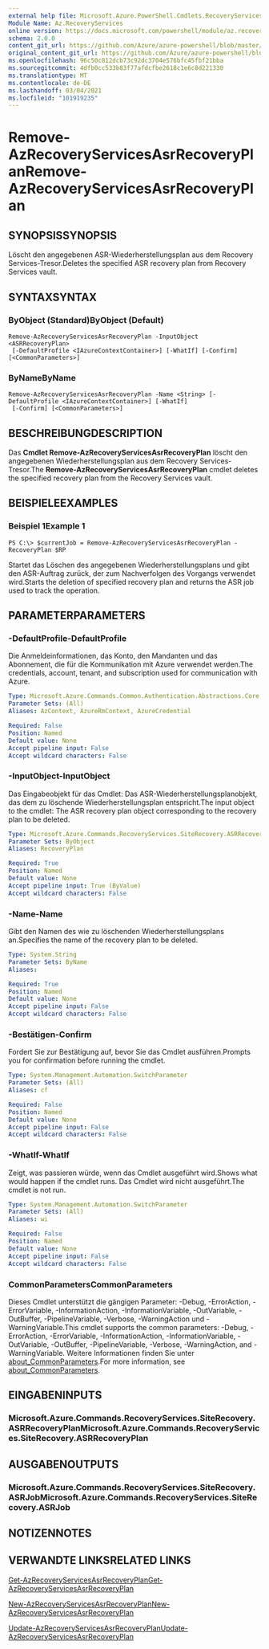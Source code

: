 ```yaml
---
external help file: Microsoft.Azure.PowerShell.Cmdlets.RecoveryServices.SiteRecovery.dll-Help.xml
Module Name: Az.RecoveryServices
online version: https://docs.microsoft.com/powershell/module/az.recoveryservices/remove-azrecoveryservicesasrrecoveryplan
schema: 2.0.0
content_git_url: https://github.com/Azure/azure-powershell/blob/master/src/RecoveryServices/RecoveryServices/help/Remove-AzRecoveryServicesAsrRecoveryPlan.md
original_content_git_url: https://github.com/Azure/azure-powershell/blob/master/src/RecoveryServices/RecoveryServices/help/Remove-AzRecoveryServicesAsrRecoveryPlan.md
ms.openlocfilehash: 96c50c812dcb73c92dc3704e576bfc45fbf21bba
ms.sourcegitcommit: 4dfb0cc533b83f77afdcfbe2618c1e6c8d221330
ms.translationtype: MT
ms.contentlocale: de-DE
ms.lasthandoff: 03/04/2021
ms.locfileid: "101919235"
---
```

# <span data-ttu-id="94424-101">Remove-AzRecoveryServicesAsrRecoveryPlan</span><span class="sxs-lookup"><span data-stu-id="94424-101">Remove-AzRecoveryServicesAsrRecoveryPlan</span></span>

## <span data-ttu-id="94424-102">SYNOPSIS</span><span class="sxs-lookup"><span data-stu-id="94424-102">SYNOPSIS</span></span>
<span data-ttu-id="94424-103">Löscht den angegebenen ASR-Wiederherstellungsplan aus dem Recovery Services-Tresor.</span><span class="sxs-lookup"><span data-stu-id="94424-103">Deletes the specified ASR recovery plan from Recovery Services vault.</span></span>

## <span data-ttu-id="94424-104">SYNTAX</span><span class="sxs-lookup"><span data-stu-id="94424-104">SYNTAX</span></span>

### <span data-ttu-id="94424-105">ByObject (Standard)</span><span class="sxs-lookup"><span data-stu-id="94424-105">ByObject (Default)</span></span>
```
Remove-AzRecoveryServicesAsrRecoveryPlan -InputObject <ASRRecoveryPlan>
 [-DefaultProfile <IAzureContextContainer>] [-WhatIf] [-Confirm] [<CommonParameters>]
```

### <span data-ttu-id="94424-106">ByName</span><span class="sxs-lookup"><span data-stu-id="94424-106">ByName</span></span>
```
Remove-AzRecoveryServicesAsrRecoveryPlan -Name <String> [-DefaultProfile <IAzureContextContainer>] [-WhatIf]
 [-Confirm] [<CommonParameters>]
```

## <span data-ttu-id="94424-107">BESCHREIBUNG</span><span class="sxs-lookup"><span data-stu-id="94424-107">DESCRIPTION</span></span>
<span data-ttu-id="94424-108">Das **Cmdlet Remove-AzRecoveryServicesAsrRecoveryPlan** löscht den angegebenen Wiederherstellungsplan aus dem Recovery Services-Tresor.</span><span class="sxs-lookup"><span data-stu-id="94424-108">The **Remove-AzRecoveryServicesAsrRecoveryPlan** cmdlet deletes the specified recovery plan from the Recovery Services vault.</span></span>

## <span data-ttu-id="94424-109">BEISPIELE</span><span class="sxs-lookup"><span data-stu-id="94424-109">EXAMPLES</span></span>

### <span data-ttu-id="94424-110">Beispiel 1</span><span class="sxs-lookup"><span data-stu-id="94424-110">Example 1</span></span>
```
PS C:\> $currentJob = Remove-AzRecoveryServicesAsrRecoveryPlan -RecoveryPlan $RP
```

<span data-ttu-id="94424-111">Startet das Löschen des angegebenen Wiederherstellungsplans und gibt den ASR-Auftrag zurück, der zum Nachverfolgen des Vorgangs verwendet wird.</span><span class="sxs-lookup"><span data-stu-id="94424-111">Starts the deletion of specified recovery plan and returns the ASR job used to track the operation.</span></span>

## <span data-ttu-id="94424-112">PARAMETER</span><span class="sxs-lookup"><span data-stu-id="94424-112">PARAMETERS</span></span>

### <span data-ttu-id="94424-113">-DefaultProfile</span><span class="sxs-lookup"><span data-stu-id="94424-113">-DefaultProfile</span></span>
<span data-ttu-id="94424-114">Die Anmeldeinformationen, das Konto, den Mandanten und das Abonnement, die für die Kommunikation mit Azure verwendet werden.</span><span class="sxs-lookup"><span data-stu-id="94424-114">The credentials, account, tenant, and subscription used for communication with Azure.</span></span>


```yaml
Type: Microsoft.Azure.Commands.Common.Authentication.Abstractions.Core.IAzureContextContainer
Parameter Sets: (All)
Aliases: AzContext, AzureRmContext, AzureCredential

Required: False
Position: Named
Default value: None
Accept pipeline input: False
Accept wildcard characters: False
```

### <span data-ttu-id="94424-115">-InputObject</span><span class="sxs-lookup"><span data-stu-id="94424-115">-InputObject</span></span>
<span data-ttu-id="94424-116">Das Eingabeobjekt für das Cmdlet: Das ASR-Wiederherstellungsplanobjekt, das dem zu löschende Wiederherstellungsplan entspricht.</span><span class="sxs-lookup"><span data-stu-id="94424-116">The input object to the cmdlet: The ASR recovery plan object corresponding to the recovery plan to be deleted.</span></span>

```yaml
Type: Microsoft.Azure.Commands.RecoveryServices.SiteRecovery.ASRRecoveryPlan
Parameter Sets: ByObject
Aliases: RecoveryPlan

Required: True
Position: Named
Default value: None
Accept pipeline input: True (ByValue)
Accept wildcard characters: False
```

### <span data-ttu-id="94424-117">-Name</span><span class="sxs-lookup"><span data-stu-id="94424-117">-Name</span></span>
<span data-ttu-id="94424-118">Gibt den Namen des wie zu löschenden Wiederherstellungsplans an.</span><span class="sxs-lookup"><span data-stu-id="94424-118">Specifies the name of the recovery plan to be deleted.</span></span>

```yaml
Type: System.String
Parameter Sets: ByName
Aliases:

Required: True
Position: Named
Default value: None
Accept pipeline input: False
Accept wildcard characters: False
```

### <span data-ttu-id="94424-119">-Bestätigen</span><span class="sxs-lookup"><span data-stu-id="94424-119">-Confirm</span></span>
<span data-ttu-id="94424-120">Fordert Sie zur Bestätigung auf, bevor Sie das Cmdlet ausführen.</span><span class="sxs-lookup"><span data-stu-id="94424-120">Prompts you for confirmation before running the cmdlet.</span></span>

```yaml
Type: System.Management.Automation.SwitchParameter
Parameter Sets: (All)
Aliases: cf

Required: False
Position: Named
Default value: None
Accept pipeline input: False
Accept wildcard characters: False
```

### <span data-ttu-id="94424-121">-WhatIf</span><span class="sxs-lookup"><span data-stu-id="94424-121">-WhatIf</span></span>
<span data-ttu-id="94424-122">Zeigt, was passieren würde, wenn das Cmdlet ausgeführt wird.</span><span class="sxs-lookup"><span data-stu-id="94424-122">Shows what would happen if the cmdlet runs.</span></span> <span data-ttu-id="94424-123">Das Cmdlet wird nicht ausgeführt.</span><span class="sxs-lookup"><span data-stu-id="94424-123">The cmdlet is not run.</span></span>

```yaml
Type: System.Management.Automation.SwitchParameter
Parameter Sets: (All)
Aliases: wi

Required: False
Position: Named
Default value: None
Accept pipeline input: False
Accept wildcard characters: False
```

### <span data-ttu-id="94424-124">CommonParameters</span><span class="sxs-lookup"><span data-stu-id="94424-124">CommonParameters</span></span>
<span data-ttu-id="94424-125">Dieses Cmdlet unterstützt die gängigen Parameter: -Debug, -ErrorAction, -ErrorVariable, -InformationAction, -InformationVariable, -OutVariable, -OutBuffer, -PipelineVariable, -Verbose, -WarningAction und -WarningVariable.</span><span class="sxs-lookup"><span data-stu-id="94424-125">This cmdlet supports the common parameters: -Debug, -ErrorAction, -ErrorVariable, -InformationAction, -InformationVariable, -OutVariable, -OutBuffer, -PipelineVariable, -Verbose, -WarningAction, and -WarningVariable.</span></span> <span data-ttu-id="94424-126">Weitere Informationen finden Sie unter [about_CommonParameters](http://go.microsoft.com/fwlink/?LinkID=113216).</span><span class="sxs-lookup"><span data-stu-id="94424-126">For more information, see [about_CommonParameters](http://go.microsoft.com/fwlink/?LinkID=113216).</span></span>

## <span data-ttu-id="94424-127">EINGABEN</span><span class="sxs-lookup"><span data-stu-id="94424-127">INPUTS</span></span>

### <span data-ttu-id="94424-128">Microsoft.Azure.Commands.RecoveryServices.SiteRecovery.ASRRecoveryPlan</span><span class="sxs-lookup"><span data-stu-id="94424-128">Microsoft.Azure.Commands.RecoveryServices.SiteRecovery.ASRRecoveryPlan</span></span>

## <span data-ttu-id="94424-129">AUSGABEN</span><span class="sxs-lookup"><span data-stu-id="94424-129">OUTPUTS</span></span>

### <span data-ttu-id="94424-130">Microsoft.Azure.Commands.RecoveryServices.SiteRecovery.ASRJob</span><span class="sxs-lookup"><span data-stu-id="94424-130">Microsoft.Azure.Commands.RecoveryServices.SiteRecovery.ASRJob</span></span>

## <span data-ttu-id="94424-131">NOTIZEN</span><span class="sxs-lookup"><span data-stu-id="94424-131">NOTES</span></span>

## <span data-ttu-id="94424-132">VERWANDTE LINKS</span><span class="sxs-lookup"><span data-stu-id="94424-132">RELATED LINKS</span></span>

[<span data-ttu-id="94424-133">Get-AzRecoveryServicesAsrRecoveryPlan</span><span class="sxs-lookup"><span data-stu-id="94424-133">Get-AzRecoveryServicesAsrRecoveryPlan</span></span>](./Get-AzRecoveryServicesAsrRecoveryPlan.md)

[<span data-ttu-id="94424-134">New-AzRecoveryServicesAsrRecoveryPlan</span><span class="sxs-lookup"><span data-stu-id="94424-134">New-AzRecoveryServicesAsrRecoveryPlan</span></span>](./New-AzRecoveryServicesAsrRecoveryPlan.md)

[<span data-ttu-id="94424-135">Update-AzRecoveryServicesAsrRecoveryPlan</span><span class="sxs-lookup"><span data-stu-id="94424-135">Update-AzRecoveryServicesAsrRecoveryPlan</span></span>](./Update-AzRecoveryServicesAsrRecoveryPlan.md)


